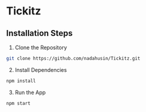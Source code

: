 # Tickitz

## Installation Steps
1. Clone the Repository
``` bash
git clone https://github.com/nadahusin/Tickitz.git
```

2. Install Dependencies
``` bash
npm install 
```

3. Run the App
``` bash
npm start
```
